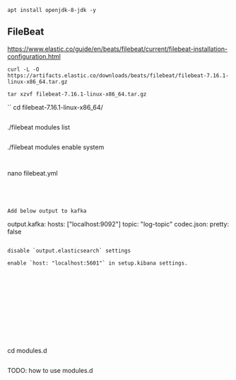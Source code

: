 
```
apt install openjdk-8-jdk -y
```

## FileBeat

https://www.elastic.co/guide/en/beats/filebeat/current/filebeat-installation-configuration.html

```
curl -L -O https://artifacts.elastic.co/downloads/beats/filebeat/filebeat-7.16.1-linux-x86_64.tar.gz

tar xzvf filebeat-7.16.1-linux-x86_64.tar.gz
```

``
cd filebeat-7.16.1-linux-x86_64/
```

```
./filebeat modules list
```

```
./filebeat modules enable system 
```


```
nano filebeat.yml
```




Add below output to kafka 

```
output.kafka:
  hosts: ["localhost:9092"]
  topic: "log-topic"
  codec.json:
    pretty: false
```

disable `output.elasticsearch` settings

enable `host: "localhost:5601"` in setup.kibana settings.













```
cd modules.d
```

```
TODO: how to use modules.d
```


